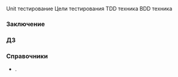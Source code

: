 Unit тестирование
Цели тестирования
TDD техника
BDD техника

### Заключение

### ДЗ

### Справочники
- []().